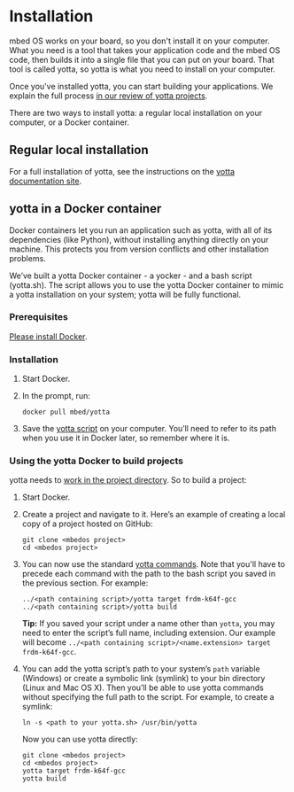# Installation

mbed OS works on your board, so you don't install it on your computer. What you need is a tool that takes your application code and the mbed OS code, then builds it into a single file that you can put on your board. That tool is called yotta, so yotta is what you need to install on your computer.

Once you've installed yotta, you can start building your applications. We explain the full process [in our review of yotta projects](Full_Guide/app_on_yotta.md).

There are two ways to install yotta: a regular local installation on your computer, or a Docker container.

## Regular local installation

For a full installation of yotta, see the instructions on the [yotta documentation site](http://yottadocs.mbed.com/#installing).

## yotta in a Docker container

Docker containers let you run an application such as yotta, with all of its dependencies (like Python), without installing anything directly on your machine. This protects you from version conflicts and other installation problems. 

We’ve built a yotta Docker container - a yocker - and a bash script (yotta.sh). The script allows you to use the yotta Docker container to mimic a yotta installation on your system; yotta will be fully functional.

### Prerequisites

[Please install Docker](https://www.docker.com/docker-toolbox).

### Installation

1. Start Docker. 

1. In the prompt, run:
	
	```
	docker pull mbed/yotta
	```

1. Save the [yotta script](https://github.com/ARMmbed/GettingStartedmbedOS/blob/master/Docs/Scripts/yotta.sh) on your computer. You’ll need to refer to its path when you use it in Docker later, so remember where it is.

### Using the yotta Docker to build projects

yotta needs to [work in the project directory](Full_Guide/app_on_yotta.md). So to build a project:

1. Start Docker.

1. Create a project and navigate to it. Here’s an example of creating a local copy of a project hosted on GitHub:

	```
	git clone <mbedos project>
	cd <mbedos project>
	```

1. You can now use the standard [yotta commands](http://yottadocs.mbed.com/reference/commands.html). Note that you'll have to precede each command with the path to the bash script you saved in the previous section. For example:

	```
	../<path containing script>/yotta target frdm-k64f-gcc
	../<path containing script>/yotta build
	```

	**Tip:** If you saved your script under a name other than ``yotta``, you may need to enter the script’s full name, including extension. Our example will become ``../<path containing script>/<name.extension> target frdm-k64f-gcc``.

1. You can add the yotta script’s path to your system’s ``path`` variable (Windows) or create a symbolic link (symlink) to your bin directory (Linux and Mac OS X). Then you’ll be able to use yotta commands without specifying the full path to the script. For example, to create a symlink:
	```
	ln -s <path to your yotta.sh> /usr/bin/yotta
	```
	
	Now you can use yotta directly:

	```
	git clone <mbedos project>
	cd <mbedos project>
	yotta target frdm-k64f-gcc
	yotta build
	```



